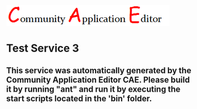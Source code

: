 ![CAE](https://github.com/PhilCAEOrg/microservice-177/blob/master/img/logo.png)  

Test Service 3
===================


This service was automatically generated by the Community Application Editor CAE. Please build it by running "ant" and run it by executing the start scripts located in the 'bin' folder.
---------------
